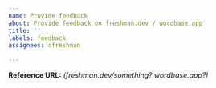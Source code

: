 ```yaml
---
name: Provide feedback
about: Provide feedback on freshman.dev / wordbase.app
title: ''
labels: feedback
assignees: cfreshman

---
```


**Reference URL:** _(freshman.dev/something? wordbase.app?)_
